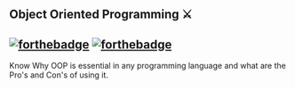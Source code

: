 ## Object Oriented Programming ⚔️ 

[![forthebadge](http://forthebadge.com/images/badges/made-with-swift.svg)](http://forthebadge.com) [![forthebadge](http://forthebadge.com/images/badges/built-with-love.svg)](http://forthebadge.com)
----

Know Why OOP is essential in any programming language and what are the Pro's and Con's of using it.
